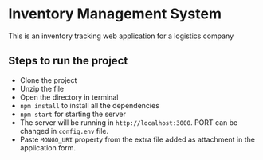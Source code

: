 # Inventory Management System

This is an inventory tracking web application for a logistics company

## Steps to run the project

 - Clone the project
 - Unzip the file
 - Open the directory in terminal
 - ```npm install``` to install all the dependencies
 - ```npm start``` for starting the server
 - The server will be running in ```http://localhost:3000```. PORT can be changed in ```config.env``` file.
 - Paste ```MONGO_URI``` property from the extra file added as attachment in the application form.
